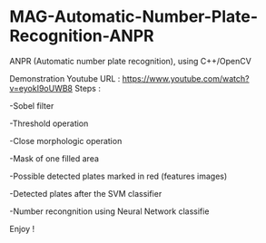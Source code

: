 # MAG-Automatic-Number-Plate-Recognition-ANPR

ANPR (Automatic number plate recognition), using C++/OpenCV 

Demonstration Youtube URL :   https://www.youtube.com/watch?v=eyokI9oUWB8
Steps :

-Sobel filter

-Threshold operation

-Close morphologic operation

-Mask of one filled area

-Possible detected plates marked in red (features images)

-Detected plates after the SVM classifier

-Number recongnition using Neural Network classifie

 
Enjoy !
